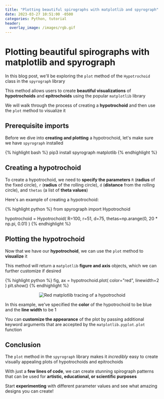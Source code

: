 ```yaml
---
title: "Plotting beautiful spirographs with matplotlib and spyrograph"
date: 2023-03-27 10:51:00 -0500
categories: Python, tutorial
header:
  overlay_image: /images/rgb.gif
---
```


# Plotting beautiful spirographs with matplotlib and spyrograph

In this blog post, we'll be exploring the `plot` method of the `Hypotrochoid` class in the `spyrograph` library

This method allows users to create **beautiful visualizations** of **hypotrochoids** and **epitrochoids** using the popular `matplotlib` library

We will walk through the process of creating a **hypotrochoid** and then use the `plot` method to visualize it

## Prerequisite imports

Before we dive into **creating and plotting** a hypotrochoid, let's make sure we have `spyrograph` installed

{% highlight bash %}
pip3 install spyrograph matplotlib
{% endhighlight %}

## Creating a hypotrochoid

To create a hypotrochoid, we need to **specify the parameters** `R` (**radius** of the fixed circle), `r` (**radius** of the rolling circle), `d` (**distance** from the rolling circle), and `thetas` (a list of **theta values**)

Here's an example of creating a hypotrochoid:

{% highlight python %}
from spyrograph import Hypotrochoid

hypotrochoid = Hypotrochoid(
    R=100,
    r=51,
    d=75,
    thetas=np.arange(0, 20 * np.pi, 0.01)
)
{% endhighlight %}

## Plotting the hypotrochoid

Now that we have our **hypotrochoid**, we can use the `plot` method to **visualize** it

This method will return a `matplotlib` **figure and axis** objects, which we can further customize if desired

{% highlight python %}
fig, ax = hypotrochoid.plot(
    color="red",
    linewidth=2
)
plt.show()
{% endhighlight %}

<p align="center">
  <img src="{{ site.url }}{{ site.baseurl }}/images/plot_hypotrochoid_red_matplotlib.PNG" alt="Red matplotlib tracing of a hypotrochoid">
</p>

In this example, we've specified the **color** of the hypotrochoid to be blue and the **line width** to be 1

You can **customize the appearance** of the plot by passing additional keyword arguments that are accepted by the `matplotlib.pyplot.plot` function

## Conclusion

The `plot` method in the `spyrograph` library makes it *incredibly* easy to create visually appealing plots of hypotrochoids and epitrochoids

With just a **few lines of code**, we can create stunning spirograph patterns that can be used for **artistic, educational, or scientific purposes**

Start **experimenting** with different parameter values and see what amazing designs you can create!
